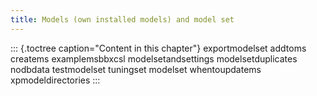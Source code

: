 ```yaml
---
title: Models (own installed models) and model set
---
```


::: {.toctree caption="Content in this chapter"}
exportmodelset addtoms createms examplemsbbxcsl modelsetandsettings
modelsetduplicates nodbdata testmodelset tuningset modelset
whentoupdatems xpmodeldirectories
:::
